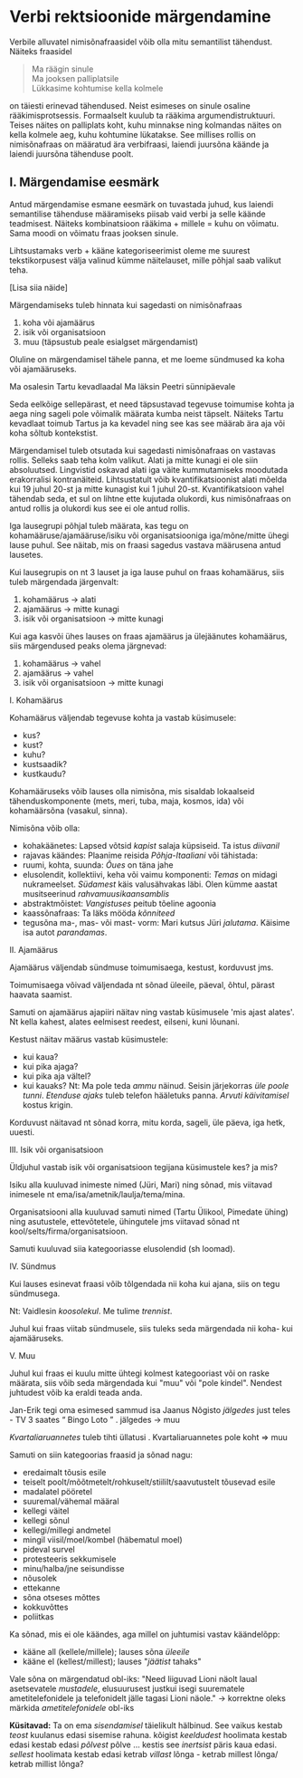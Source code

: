 # Verbi rektsioonide märgendamine

Verbile alluvatel nimisõnafraasidel võib olla mitu semantilist tähendust.
Näiteks fraasidel

> Ma räägin sinule <br>
> Ma jooksen palliplatsile <br>
> Lükkasime kohtumise kella kolmele

on täiesti erinevad tähendused. Neist esimeses on sinule osaline rääkimisprotsessis.
Formaalselt kuulub ta rääkima argumendistruktuuri. Teises näites on palliplats koht,
kuhu minnakse ning kolmandas näites on kella kolmele aeg, kuhu kohtumine lükatakse.
See millises rollis on nimisõnafraas on määratud ära verbifraasi, laiendi juursõna
käände ja laiendi juursõna tähenduse poolt.


## I. Märgendamise eesmärk

Antud märgendamise esmane eesmärk on tuvastada juhud, kus laiendi semantilise tähenduse
määramiseks piisab vaid verbi ja selle käände teadmisest. Näiteks kombinatsioon
rääkima + millele = kuhu on võimatu. Sama moodi on võimatu fraas jooksen sinule.  

Lihtsustamaks verb + kääne kategoriseerimist oleme me suurest tekstikorpusest välja
valinud kümme näitelauset, mille põhjal saab valikut teha.

[Lisa siia näide]



Märgendamiseks tuleb hinnata kui sagedasti on nimisõnafraas

1) koha või ajamäärus
2) isik või organisatsioon
3) muu (täpsustub peale esialgset märgendamist)

Oluline on märgendamisel tähele panna, et me loeme sündmused ka koha või ajamääruseks.

Ma osalesin Tartu kevadlaadal
Ma läksin Peetri sünnipäevale

Seda eelkõige sellepärast, et need täpsustavad tegevuse toimumise kohta ja aega ning sageli pole võimalik määrata kumba neist täpselt. Näiteks Tartu kevadlaat toimub Tartus ja ka kevadel ning see kas see määrab ära aja või koha sõltub kontekstist.

Märgendamisel tuleb otsutada kui sagedasti nimisõnafraas on vastavas rollis. Selleks saab teha kolm valikut. Alati ja mitte kunagi ei ole siin absoluutsed. Lingvistid oskavad alati iga väite kummutamiseks moodutada erakorralisi kontranäiteid. Lihtsustatult võib kvantifikatsioonist alati mõelda kui 19 juhul 20-st ja mitte kunagist kui 1 juhul 20-st. Kvantifikatsioon vahel tähendab seda, et sul on lihtne ette kujutada olukordi, kus nimisõnafraas on antud rollis ja olukordi kus  see ei ole antud rollis.



Iga lausegrupi põhjal tuleb määrata, kas tegu on kohamääruse/ajamääruse/isiku või organisatsiooniga iga/mõne/mitte ühegi lause puhul. See näitab, mis on fraasi sagedus vastava määrusena antud lausetes.

Kui lausegrupis on nt 3 lauset ja iga lause puhul on fraas kohamäärus, siis tuleb märgendada järgenvalt:
1. kohamäärus -> alati
2. ajamäärus -> mitte kunagi
3. isik või organisatsioon -> mitte kunagi

Kui aga kasvõi ühes lauses on fraas ajamäärus ja ülejäänutes kohamäärus, siis märgendused peaks olema järgnevad:
1. kohamäärus -> vahel
2. ajamäärus -> vahel
3. isik või organisatsioon -> mitte kunagi



I. Kohamäärus

Kohamäärus väljendab tegevuse kohta ja vastab küsimusele:
- kus?
- kust?
- kuhu?
- kustsaadik?
- kustkaudu?

Kohamääruseks võib lauses olla nimisõna, mis sisaldab lokaalseid tähenduskomponente (mets, meri, tuba, maja, kosmos, ida) või kohamäärsõna (vasakul, sinna).

Nimisõna võib olla:
- kohakäänetes: Lapsed võtsid *kapist* salaja küpsiseid. Ta istus *diivanil*
- rajavas käändes: Plaanime reisida *Põhja-Itaaliani*
või tähistada:
- ruumi, kohta, suunda: *Õues* on täna jahe
- elusolendit, kollektiivi, keha või vaimu komponenti: *Temas* on midagi nukrameelset. *Südamest* käis valusähvakas läbi. Olen kümme aastat musitseerinud *rahvamuusikaansamblis*
- abstraktmõistet: *Vangistuses* peitub tõeline agoonia
- kaassõnafraas: Ta läks mööda *kõnniteed*
- tegusõna ma-, mas- või mast- vorm: Mari kutsus Jüri *jalutama*. Käisime isa autot *parandamas*.



II. Ajamäärus

Ajamäärus väljendab sündmuse toimumisaega, kestust, korduvust jms.

Toimumisaega võivad väljendada nt sõnad üleeile, päeval, õhtul, pärast haavata saamist.

Samuti on ajamäärus ajapiiri näitav ning vastab küsimusele 'mis ajast alates'. Nt kella kahest, alates eelmisest reedest, eilseni, kuni lõunani.

Kestust näitav määrus vastab küsimustele:
- kui kaua?
- kui pika ajaga?
- kui pika aja vältel?
- kui kauaks?
Nt:
Ma pole teda *ammu* näinud.
Seisin järjekorras *üle poole tunni*.
*Etenduse ajaks* tuleb telefon hääletuks panna.
*Arvuti käivitamisel* kostus krigin.

Korduvust näitavad nt sõnad korra, mitu korda, sageli, üle päeva, iga hetk, uuesti.



III. Isik või organisatsioon

Üldjuhul vastab isik või organisatsioon tegijana küsimustele kes? ja mis?

Isiku alla kuuluvad inimeste nimed (Jüri, Mari) ning sõnad, mis viitavad inimesele nt ema/isa/ametnik/laulja/tema/mina.

Organisatsiooni alla kuuluvad samuti nimed (Tartu Ülikool, Pimedate ühing) ning asutustele, ettevõtetele, ühingutele jms viitavad sõnad nt kool/selts/firma/organisatsioon.

Samuti kuuluvad siia kategooriasse elusolendid (sh loomad).


IV. Sündmus

Kui lauses esinevat fraasi võib tõlgendada nii koha kui ajana, siis on tegu sündmusega.

Nt:
Vaidlesin *koosolekul*.
Me tulime *trennist*.

Juhul kui fraas viitab sündmusele, siis tuleks seda märgendada nii koha- kui ajamääruseks.



V. Muu

Juhul kui fraas ei kuulu mitte ühtegi kolmest kategooriast või on raske määrata, siis võib seda märgendada kui "muu" või "pole kindel". Nendest juhtudest võib ka eraldi teada anda.

Jan-Erik tegi oma esimesed sammud isa Jaanus Nõgisto *jälgedes* just teles - TV 3 saates “ Bingo Loto ” .
jälgedes -> muu

*Kvartaliaruannetes* tuleb tihti üllatusi .
Kvartaliaruannetes pole koht => muu


Samuti on siin kategoorias fraasid ja sõnad nagu:
- eredaimalt tõusis esile
- teiselt poolt/mõõtmetelt/rohkuselt/stiililt/saavutustelt tõusevad esile
- madalatel pööretel
- suuremal/vähemal määral
- kellegi väitel
- kellegi sõnul
- kellegi/millegi andmetel
- mingil viisil/moel/kombel (häbematul moel)
- pideval survel
- protesteeris sekkumisele
- minu/halba/jne seisundisse
- nõusolek
- ettekanne
- sõna otseses mõttes
- kokkuvõttes
- poliitkas


Ka sõnad, mis ei ole käändes, aga millel on juhtumisi vastav käändelõpp:
- kääne all (kellele/millele); lauses sõna *üleeile*
- kääne el (kellest/millest); lauses "*jäätist* tahaks"


Vale sõna on märgendatud obl-iks:
"Need liiguvad Lioni näolt laual asetsevatele *mustadele*, elusuurusest justkui isegi suurematele ametitelefonidele ja telefonidelt jälle tagasi Lioni näole."
-> korrektne oleks märkida *ametitelefonidele* obl-iks


**Küsitavad:**
Ta on ema *sisendamisel* täielikult hälbinud.
See vaikus kestab *teost* kuulanus edasi sisemise rahuna.
kõigist *keeldudest* hoolimata kestab edasi
kestab edasi *põlvest* põlve
... kestis see *inertsist*  päris kaua edasi.
*sellest* hoolimata kestab edasi
ketrab *villast* lõnga - ketrab millest lõnga/ ketrab millist lõnga?
